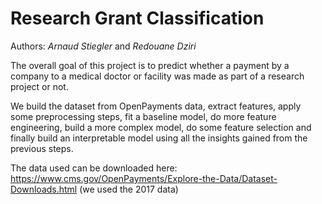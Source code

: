 # Research Grant Classification

Authors: *Arnaud Stiegler* and *Redouane Dziri*

The overall goal of this project is to predict whether a payment by a company to a medical doctor or facility was made as part of a research project or not.

We build the dataset from OpenPayments data, extract features, apply some preprocessing steps, fit a baseline model, do more feature engineering, build a more complex model, do some feature selection and finally build an interpretable model using all the insights gained from the previous steps.

The data used can be downloaded here:
https://www.cms.gov/OpenPayments/Explore-the-Data/Dataset-Downloads.html
(we used the 2017 data)
